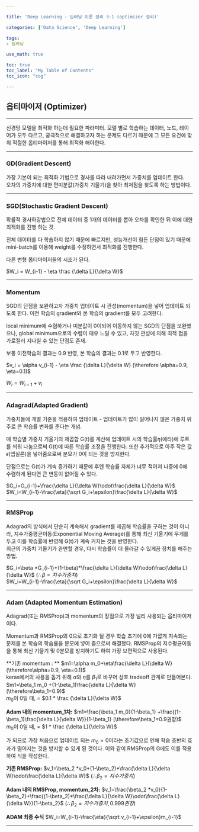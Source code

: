```yaml
---

title: 'Deep Learning - 딥러닝 이론 정리 3-1 (optimizer 정리)'

categories: ['Data Science', 'Deep Learning']

tags: 
- 딥러닝

use_math: true

toc: true
toc_label: "My Table of Contents"
toc_icon: "cog"

---
```


## 옵티마이저 (Optimizer)
---
신경망 모델을 최적화 하는데 필요한 파라미터.
모델 별로 학습하는 데이터, 노드, 레이어가 모두 다르고, 궁극적으로 해결하고자 하는 문제도 다르기 때문에 그 모든 요건에 맞춰 적절한 옵티마이저를 통해 최적화 해야한다.

---
### GD(Gradient Descent)

가장 기본이 되는 최적화 기법으로 경사를 따라 내려가면서 가중치를 업데이트 한다.  
오차의 가중치에 대한 편미분값(가중치 기울기)을 찾아 최저점을 찾도록 하는 방법이다.  

---

### SGD(Stochastic Gradient Descent)

확률적 경사하강법으로 전체 데이터 중 1개의 데이터를 뽑아 오차를 확인한 뒤 이에 대한 최적화를 진행 하는 것.   

전체 데이터를 다 학습하지 않기 때문에 빠르지만, 성능개선이 힘든 단점이 있기 때문에 mini-batch를 이용해 weight를 수정하면서 최적화를 진행한다.   

다른 변형 옵티마이저들의 시조가 된다.  

$W_i = W_{i-1} - \eta \frac {\delta L}{\delta W}$   

---

### Momentum
SGD의 단점을 보완하고자 가중치 업데이트 시 관성(momentum)을 넣어 업데이트 되도록 한다. 이전 학습의 gradient와 본 학습의 gradient를 모두 고려한다.   

local minimum에 수렴하거나 미분값이 0이되어 이동하지 않는 SGD의 단점을 보완했으나, global minimum으로의 수렴이 매우 느릴 수 있고, 자칫 관성에 의해 최적 점을 가로질러 지나칠 수 있는 단점도 존재.  

보통 이전학습의 결과는 0.9 반영, 본 학습의 결과는 0.1로 두고 반영한다.  


$v_i = \alpha v_{i-1} - \eta \frac {\delta L}{\delta W} (\therefore \alpha=0.9, \eta=0.1)$  

$W_i = W_{i-1} +v_i$   


---
### Adagrad(Adapted Gradient)
가중치들에 개별 기준을 적용하여 업데이트 - 업데이트가 많이 일어나지 않은 가중치 위주로 큰 학습률 변화를 준다는 개념.  

매 학습별 가중치 기울기의 제곱합 G(t)를 계산해 업데이트 시의 학습률$\eta$(에타)에 루트를 씌워 나눔으로써 G(t)에 따른 학습률 조정을 진행한다. 또한 추가적으로 아주 작은 값 $\epsilon$(엡실론)을 넣어줌으로써 분모가 0이 되는 것을 방지한다.  

단점으로는 G(t)가 계속 증가하기 때문에 후엔 학습률 자체가 너무 적어져 나중에 0에 수렴하게 된다면 큰 변동이 없어질 수 있다.  

$G_i=G_{i-1}+\frac{\delta L}{\delta W}\odot\frac{\delta L}{\delta W}$    
$W_i=W_{i-1}-\frac{\eta}{\sqrt G_i+\epsilon}\frac{\delta L}{\delta W}$    

---

### RMSProp
Adagrad의 방식에서 단순히 계속해서 gradient를 제곱해 학습률을 구하는 것이 아니라, 지수가중평균이동(Exponential Moving Average)를 통해 최신 기울기에 무게를 두고 이를 학습률에 반영해 G(t)가 계속 커지는 것을 반영한다.   
최근의 가중치 기울기가 완만할 경우, 다시 학습률이 더 올라갈 수 있게끔 장치를 해주는 방법.  

$G_i=\beta *G_{i-1}+(1-\beta)*\frac{\delta L}{\delta W}\odot\frac{\delta L}{\delta W}$ $(\therefore \beta=지수 가중치)$  
$W_i=W_{i-1}-\frac{\eta}{\sqrt G_i+\epsilon}\frac{\delta L}{\delta W}$  


---

### Adam (Adapted Momentum Estimation)
Adagrad(또는 RMSProp)과 momentum의 장점으로 가장 널리 사용되는 옵티마이저이다.  

Momentum과 RMSProp의 0으로 초기화 될 경우 학습 초기에 0에 가깝게 지속되는 문제를 본 학습의 학습률을 분모에 넣어 줌으로써 해결했다. RMSProp의 지수평균이동을 통해 최신 기울기 및 0분모를 방지하기도 하여 가장 보편적으로 사용된다.  

**기존 momentum : **
$m1=\alpha m_0+\eta\frac{\delta L}{\delta W} (\therefore\alpha=0.9, \eta=0.1)$   
keras에서의 사용을 돕기 위해 $\alpha$와 $\eta$를 $\beta_1$로 바꾸어 상호 tradeoff 관계로 만들어본다.  
$m1=\beta_1 m_0 +(1-\beta_1)\frac{\delta L}{\delta W} (\therefore\beta_1=0.9)$  
$m_0$이  0일 때, = $0.1 * \frac {\delta L}{\delta W}$  


**Adam 내의 momentum_1차:**
$m1=\frac{\beta_1 m_0}{1-\beta_1} +\frac{(1-\beta_1)\frac{\delta L}{\delta W}}{1-\beta_1} (\therefore\beta_1=0.9권장)$  
$m_0$이  0일 때, = $1 * \frac {\delta L}{\delta W}$  

가 되므로 가장 처음으로 업데이트 되는 $m_0 = 0$이라는 초기값으로 인해 학습 초반의 효과가 떨어지는 것을 방지할 수 있게 된 것이다. 이와 같이 RMSProp의 G에도 이를 적용하여 식을 작성한다.  

**기존 RMSProp:**
$v_1=\beta_2 *v_0+(1-\beta_2)*\frac{\delta L}{\delta W}\odot\frac{\delta L}{\delta W}$ $(\therefore \beta_2=지수 가중치)$  

**Adam 내의 RMSProp, momentum_2차:**
$v_1=\frac{\beta_2 *v_0}{1-\beta_2}+\frac{(1-\beta_2)*\frac{\delta L}{\delta W}\odot\frac{\delta L}{\delta W}}{1-\beta_2}$ $(\therefore \beta_2=지수 가중치 , 0.999권장)$  

**ADAM 최종 수식** 
$W_i=W_{i-1}-\frac{\eta}{\sqrt v_{i-1}+\epsilon}m_{i-1}$  


---
